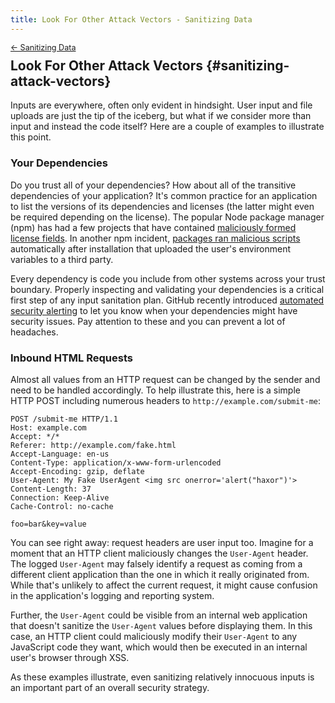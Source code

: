 ```yaml
---
title: Look For Other Attack Vectors - Sanitizing Data
---
```


<div style="font-size: 0.9em; margin-bottom: -20px;"><a href="/books/api-security/sanitizing/">&larr; Sanitizing Data</a></div>

## Look For Other Attack Vectors {#sanitizing-attack-vectors}

Inputs are everywhere, often only evident in hindsight. User input and file uploads are just the tip of the iceberg, but what if we consider more than input and instead the code itself? Here are a couple of examples to illustrate this point.

### Your Dependencies

Do you trust all of your dependencies? How about all of the transitive dependencies of your application? It's common practice for an application to list the versions of its dependencies and licenses (the latter might even be required depending on the license). The popular Node package manager (npm) has had a few projects that have contained [maliciously formed license fields](https://blog.npmjs.org/post/80277229932/newly-paranoid-maintainers). In another npm incident, [packages ran malicious scripts](https://iamakulov.com/notes/npm-malicious-packages/) automatically after installation that uploaded the user's environment variables to a third party.

Every dependency is code you include from other systems across your trust boundary. Properly inspecting and validating your dependencies is a critical first step of any input sanitation plan. GitHub recently introduced [automated security alerting](https://blog.github.com/2017-11-16-introducing-security-alerts-on-github/) to let you know when your dependencies might have security issues. Pay attention to these and you can prevent a lot of headaches.

### Inbound HTML Requests

Almost all values from an HTTP request can be changed by the sender and need to be handled accordingly. To help illustrate this, here is a simple HTTP POST including numerous headers to `http://example.com/submit-me`:

```http
POST /submit-me HTTP/1.1
Host: example.com
Accept: */*
Referer: http://example.com/fake.html
Accept-Language: en-us
Content-Type: application/x-www-form-urlencoded
Accept-Encoding: gzip, deflate
User-Agent: My Fake UserAgent <img src onerror='alert("haxor")'>
Content-Length: 37
Connection: Keep-Alive
Cache-Control: no-cache

foo=bar&key=value
```

You can see right away: request headers are user input too.  Imagine for a moment that an HTTP client maliciously changes the `User-Agent` header. The logged `User-Agent` may falsely identify a request as coming from a different client application than the one in which it really originated from. While that's unlikely to affect the current request, it might cause confusion in the application's logging and reporting system.

Further, the `User-Agent` could be visible from an internal web application that doesn't sanitize the `User-Agent` values before displaying them. In this case, an HTTP client could maliciously modify their `User-Agent` to any JavaScript code they want, which would then be executed in an internal user's browser through XSS.

As these examples illustrate, even sanitizing relatively innocuous inputs is an important part of an overall security strategy.
